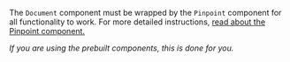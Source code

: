 The `Document` component must be wrapped by the `Pinpoint` component for all functionality to work. For more detailed instructions, [read about the Pinpoint component.](https://react.preview.pinpoint.com/?path=/docs/components-pinpoint)

_If you are using the prebuilt components, this is done for you._
